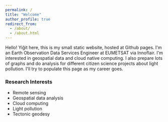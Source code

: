```yaml
---
permalink: /
title: "Welcome"
author_profile: true
redirect_from: 
  - /about/
  - /about.html
---
```


Hello! Yiğit here, this is my small static website, hosted at Github pages. I'm an Earth Observation Data Services Engineer at EUMETSAT via Innoflair. I'm interested in geospatial data and cloud native computing. I also prepare lots of graphs and do analysis for different citizen science projects about light pollution. I'll try to populate this page as my career goes.

### Research Interests
* Remote sensing
* Geospatial data analysis
* Cloud computing
* Light pollution
* Tectonic geodesy


